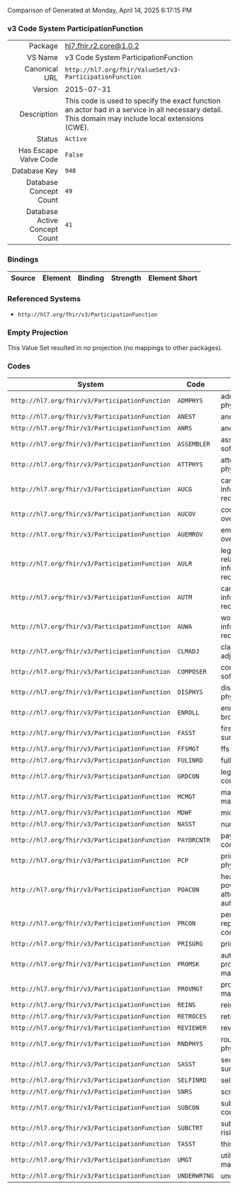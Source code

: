 Comparison of 
Generated at Monday, April 14, 2025 6:17:15 PM

### v3 Code System ParticipationFunction

|      |     |
| ---: | --- |
| Package | hl7.fhir.r2.core@1.0.2 |
| VS Name | v3 Code System ParticipationFunction |
| Canonical URL | `http://hl7.org/fhir/ValueSet/v3-ParticipationFunction` |
| Version | 2015-07-31 |
| Description | This code is used to specify the exact function an actor had in a service in all necessary detail. This domain may include local extensions (CWE). |
| Status | `Active` |
| Has Escape Valve Code | `False` |
| Database Key | `948` |
| Database Concept Count | `49` |
| Database Active Concept Count | `41` |
### Bindings

| Source | Element | Binding | Strength | Element Short |
| ------ | ------- | ------- | -------- | ------------- |

### Referenced Systems

* `http://hl7.org/fhir/v3/ParticipationFunction`
### Empty Projection

This Value Set resulted in no projection (no mappings to other packages).

### Codes

| System | Code | Display |
| ------ | ---- | ------- |
| `http://hl7.org/fhir/v3/ParticipationFunction` | `ADMPHYS` | admitting physician |
| `http://hl7.org/fhir/v3/ParticipationFunction` | `ANEST` | anesthesist |
| `http://hl7.org/fhir/v3/ParticipationFunction` | `ANRS` | anesthesia nurse |
| `http://hl7.org/fhir/v3/ParticipationFunction` | `ASSEMBLER` | assembly software |
| `http://hl7.org/fhir/v3/ParticipationFunction` | `ATTPHYS` | attending physician |
| `http://hl7.org/fhir/v3/ParticipationFunction` | `AUCG` | caregiver information receiver |
| `http://hl7.org/fhir/v3/ParticipationFunction` | `AUCOV` | consent overrider |
| `http://hl7.org/fhir/v3/ParticipationFunction` | `AUEMROV` | emergency overrider |
| `http://hl7.org/fhir/v3/ParticipationFunction` | `AULR` | legitimate relationship information receiver |
| `http://hl7.org/fhir/v3/ParticipationFunction` | `AUTM` | care team information receiver |
| `http://hl7.org/fhir/v3/ParticipationFunction` | `AUWA` | work area information receiver |
| `http://hl7.org/fhir/v3/ParticipationFunction` | `CLMADJ` | claims adjudication |
| `http://hl7.org/fhir/v3/ParticipationFunction` | `COMPOSER` | composer software |
| `http://hl7.org/fhir/v3/ParticipationFunction` | `DISPHYS` | discharging physician |
| `http://hl7.org/fhir/v3/ParticipationFunction` | `ENROLL` | enrollment broker |
| `http://hl7.org/fhir/v3/ParticipationFunction` | `FASST` | first assistant surgeon |
| `http://hl7.org/fhir/v3/ParticipationFunction` | `FFSMGT` | ffs management |
| `http://hl7.org/fhir/v3/ParticipationFunction` | `FULINRD` | fully insured |
| `http://hl7.org/fhir/v3/ParticipationFunction` | `GRDCON` | legal guardian consent author |
| `http://hl7.org/fhir/v3/ParticipationFunction` | `MCMGT` | managed care management |
| `http://hl7.org/fhir/v3/ParticipationFunction` | `MDWF` | midwife |
| `http://hl7.org/fhir/v3/ParticipationFunction` | `NASST` | nurse assistant |
| `http://hl7.org/fhir/v3/ParticipationFunction` | `PAYORCNTR` | payor contracting |
| `http://hl7.org/fhir/v3/ParticipationFunction` | `PCP` | primary care physician |
| `http://hl7.org/fhir/v3/ParticipationFunction` | `POACON` | healthcare power of attorney consent author |
| `http://hl7.org/fhir/v3/ParticipationFunction` | `PRCON` | personal representative consent author |
| `http://hl7.org/fhir/v3/ParticipationFunction` | `PRISURG` | primary surgeon |
| `http://hl7.org/fhir/v3/ParticipationFunction` | `PROMSK` | authorized provider masking author |
| `http://hl7.org/fhir/v3/ParticipationFunction` | `PROVMGT` | provider management |
| `http://hl7.org/fhir/v3/ParticipationFunction` | `REINS` | reinsures |
| `http://hl7.org/fhir/v3/ParticipationFunction` | `RETROCES` | retrocessionaires |
| `http://hl7.org/fhir/v3/ParticipationFunction` | `REVIEWER` | reviewer |
| `http://hl7.org/fhir/v3/ParticipationFunction` | `RNDPHYS` | rounding physician |
| `http://hl7.org/fhir/v3/ParticipationFunction` | `SASST` | second assistant surgeon |
| `http://hl7.org/fhir/v3/ParticipationFunction` | `SELFINRD` | self insured |
| `http://hl7.org/fhir/v3/ParticipationFunction` | `SNRS` | scrub nurse |
| `http://hl7.org/fhir/v3/ParticipationFunction` | `SUBCON` | subject of consent author |
| `http://hl7.org/fhir/v3/ParticipationFunction` | `SUBCTRT` | subcontracting risk |
| `http://hl7.org/fhir/v3/ParticipationFunction` | `TASST` | third assistant |
| `http://hl7.org/fhir/v3/ParticipationFunction` | `UMGT` | utilization management |
| `http://hl7.org/fhir/v3/ParticipationFunction` | `UNDERWRTNG` | underwriting |
